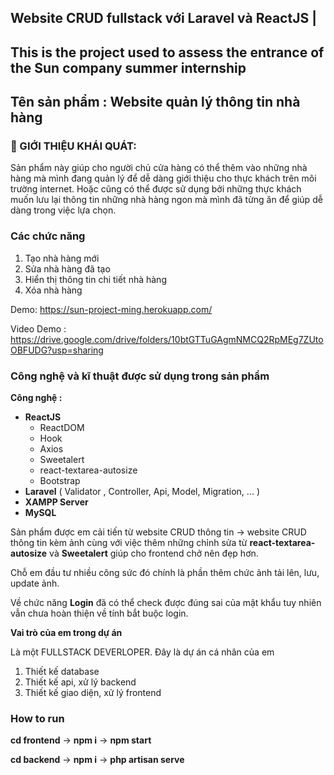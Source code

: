 ## Website CRUD fullstack với Laravel và ReactJS | 
## This is the project used to assess the entrance of the Sun company summer internship

## Tên sản phẩm : Website quản lý thông tin nhà hàng

### 🚀 GIỚI THIỆU KHÁI QUÁT:

Sản phẩm này giúp cho người chủ cửa hàng có thể thêm vào những nhà hàng mà mình đang quản lý để dễ dàng giới thiệu cho thực khách trên môi trường internet. Hoặc cũng có thể được sử dụng bởi những thực khách muốn lưu lại thông tin những nhà hàng ngon mà mình đã từng ăn để giúp dễ dàng trong việc lựa chọn.

### Các chức năng

1. Tạo nhà hàng mới
2. Sửa nhà hàng đã tạo
3. Hiển thị thông tin chi tiết nhà hàng
4. Xóa nhà hàng

Demo:  https://sun-project-ming.herokuapp.com/

Video Demo : https://drive.google.com/drive/folders/10btGTTuGAgmNMCQ2RpMEg7ZUtoOBFUDG?usp=sharing
### Công nghệ và kĩ thuật được sử dụng trong sản phẩm

**Công nghệ :** 

* **ReactJS**		
  - ReactDOM 
  - Hook
  - Axios
  - Sweetalert
  - react-textarea-autosize
  - Bootstrap
* **Laravel** ( Validator , Controller, Api, Model, Migration, ... )
* **XAMPP Server**
* **MySQL**

Sản phẩm được em cải tiến từ website CRUD thông tin $\rightarrow$ website CRUD thông tin kèm ảnh cùng với việc thêm những chỉnh sửa từ **react-textarea-autosize** và **Sweetalert** giúp cho frontend chở nên đẹp hơn.

Chỗ em đầu tư nhiều công sức đó chính là phần thêm chức ảnh tải lên, lưu, update ảnh.

Về chức năng **Login** đã có thể check được đúng sai của mật khẩu tuy nhiên vẫn chưa hoàn thiện về tính bắt buộc login. 

**Vai trò của em trong dự án**

Là một FULLSTACK DEVERLOPER. Đây là dự án cá nhân của em

1. Thiết kế database
2. Thiết kế api, xử lý backend
3. Thiết kế giao diện, xử lý frontend

### How to run

**cd frontend** $\rightarrow$ **npm i** $\rightarrow$ **npm start**

**cd backend** $\rightarrow$ **npm i** $\rightarrow$ **php artisan serve**
